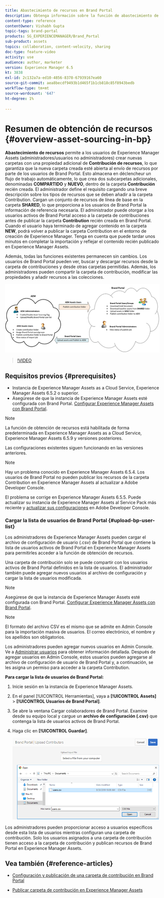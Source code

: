 ```yaml
---
title: Abastecimiento de recursos en Brand Portal
description: Obtenga información sobre la función de abastecimiento de recursos lanzada en Adobe Experience Manager Assets Brand Portal.
content-type: reference
contentOwner: Vishabh Gupta
topic-tags: brand-portal
products: SG_EXPERIENCEMANAGER/Brand_Portal
sub-product: assets
topics: collaboration, content-velocity, sharing
doc-type: feature-video
activity: use
audience: author, marketer
version: Experience Manager 6.5
kt: 3838
exl-id: 2c132a7a-ed10-4856-8378-67939167ea60
source-git-commit: aea8becdf9493b1d465f1b1cb818c85f8943bedb
workflow-type: tm+mt
source-wordcount: '647'
ht-degree: 1%

---
```


# Resumen de obtención de recursos {#overview-asset-sourcing-in-bp}

**Abastecimiento de recursos** permite a los usuarios de Experience Manager Assets (administradores/usuarios no administradores) crear nuevas carpetas con una propiedad adicional de **Contribución de recursos**, lo que garantiza que la nueva carpeta creada esté abierta al envío de recursos por parte de los usuarios de Brand Portal. Esto almacena en déclencheur un flujo de trabajo automáticamente, lo que crea dos subcarpetas adicionales, denominadas **COMPARTIDO** y **NUEVO**, dentro de la carpeta **Contribución** recién creada. El administrador define el requisito cargando una breve descripción sobre los tipos de recursos que se deben añadir a la carpeta Contribution. Cargan un conjunto de recursos de línea de base en la carpeta **SHARED**, lo que proporciona a los usuarios de Brand Portal la información de referencia necesaria. El administrador puede otorgar a los usuarios activos de Brand Portal acceso a la carpeta de contribuciones antes de publicar la carpeta **Contribution** recién creada en Brand Portal. Cuando el usuario haya terminado de agregar contenido en la carpeta **NEW**, podrá volver a publicar la carpeta Contribution en el entorno de creación de Experience Manager. Tenga en cuenta que puede tardar unos minutos en completar la importación y reflejar el contenido recién publicado en Experience Manager Assets.

Además, todas las funciones existentes permanecen sin cambios. Los usuarios de Brand Portal pueden ver, buscar y descargar recursos desde la carpeta de contribuciones y desde otras carpetas permitidas. Además, los administradores pueden compartir la carpeta de contribución, modificar las propiedades y añadir recursos a las colecciones.

![Abastecimiento de recursos Brand Portal](assets/asset-sourcing.png)

>[!VIDEO](https://video.tv.adobe.com/v/32891/?quality=12&captions=spa)

## Requisitos previos {#prerequisites}

* Instancia de Experience Manager Assets as a Cloud Service, Experience Manager Assets 6.5.2 o superior.
* Asegúrese de que la instancia de Experience Manager Assets esté configurada con Brand Portal. [Configurar Experience Manager Assets con Brand Portal](../using/configure-aem-assets-with-brand-portal.md).

<!--
* Ensure that your Brand Portal tenant is configured with one AEM Assets author instance.
-->

>[!NOTE]
>
>La función de obtención de recursos está habilitada de forma predeterminada en Experience Manager Assets as a Cloud Service, Experience Manager Assets 6.5.9 y versiones posteriores.
>
>Las configuraciones existentes siguen funcionando en las versiones anteriores.

>[!NOTE]
>
>Hay un problema conocido en Experience Manager Assets 6.5.4. Los usuarios de Brand Portal no pueden publicar los recursos de la carpeta Contribution en Experience Manager Assets al actualizar a Adobe Developer Console.
>
>El problema se corrige en Experience Manager Assets 6.5.5. Puede actualizar su instancia de Experience Manager Assets al Service Pack más reciente y [actualizar sus configuraciones](https://experienceleague.adobe.com/es/docs/experience-manager-65/content/assets/brandportal/configure-aem-assets-with-brand-portal#upgrade-integration-65) en Adobe Developer Console.

<!--

>For immediate fix on AEM 6.5.4, it is recommended to [download the hotfix](https://www.adobeaemcloud.com/content/marketplace/marketplaceProxy.html?packagePath=/content/companies/public/adobe/packages/cq650/hotfix/cq-6.5.0-hotfix-33041) and install on your author instance.
-->

<!--
## Configure Asset Sourcing {#configure-asset-sourcing}

**Asset Sourcing** is configured from within the AEM Assets author instance. The administrators can enable the Asset Sourcing feature flag configuration from the **AEM Web Console Configuration** and upload the active Brand Portal users list in **AEM Assets**.

>[!NOTE]
>
>Asset Sourcing is by default enabled on AEM Assets as a Cloud Service. The AEM administrator can directly upload the active Brand Portal users to allow them access to the Asset Sourcing feature.

>[!NOTE]
>
>Before you begin with the configuration, ensure that your AEM Assets instance is configured with Brand Portal. See, [Configure AEM Assets with Brand Portal](../using/configure-aem-assets-with-brand-portal.md). 

The following video demonstrates, how to configure Asset Sourcing on your AEM Assets author instance:

>[!VIDEO](https://video.tv.adobe.com/v/29771)
-->

<!--
### Enable Asset Sourcing {#enable-asset-sourcing}

AEM administrators can enable the Asset Sourcing feature flag from within the AEM Web Console Configuration (a.k.a Configuration Manager).

>[!NOTE]
>
>This step is not applicable for AEM Assets as a Cloud Service.


**To enable Asset Sourcing:**
1. Log in to your AEM Assets author instance and open Configuration Manager. 
Default URL: http:// localhost:4502/system/console/configMgr.
1. Search using the keyword **Asset Sourcing** to locate **[!UICONTROL Asset Sourcing Feature Flag Config]**.
1. Click **[!UICONTROL Asset Sourcing Feature Flag Config]** to open the configuration window.
1. Select the **[!UICONTROL feature.flag.active.status]** check box.
1. Click **[!UICONTROL Save]**.

![](assets/enable-asset-sourcing.png)
-->


### Cargar la lista de usuarios de Brand Portal {#upload-bp-user-list}

Los administradores de Experience Manager Assets pueden cargar el archivo de configuración de usuario (.csv) de Brand Portal que contiene la lista de usuarios activos de Brand Portal en Experience Manager Assets para permitirles acceder a la función de obtención de recursos.

Una carpeta de contribución solo se puede compartir con los usuarios activos de Brand Portal definidos en la lista de usuarios. El administrador también puede agregar nuevos usuarios al archivo de configuración y cargar la lista de usuarios modificada.

>[!NOTE]
>
>Asegúrese de que la instancia de Experience Manager Assets esté configurada con Brand Portal. [Configurar Experience Manager Assets con Brand Portal](../using/configure-aem-assets-with-brand-portal.md).

>[!NOTE]
>
>El formato del archivo CSV es el mismo que se admite en Admin Console para la importación masiva de usuarios. El correo electrónico, el nombre y los apellidos son obligatorios.

Los administradores pueden agregar nuevos usuarios en Admin Console. Ve a [Administrar usuarios](brand-portal-adding-users.md) para obtener información detallada. Después de agregar usuarios en Admin Console, estos usuarios pueden agregarse al archivo de configuración de usuario de Brand Portal y, a continuación, se les asigna un permiso para acceder a la carpeta Contribution.

**Para cargar la lista de usuarios de Brand Portal:**

1. Inicie sesión en la instancia de Experience Manager Assets.
1. En el panel [!UICONTROL Herramientas], vaya a **[!UICONTROL Assets]** > **[!UICONTROL Usuarios de Brand Portal]**.

1. Se abre la ventana Cargar colaboradores de Brand Portal.
Examine desde su equipo local y cargue un **archivo de configuración (.csv)** que contenga la lista de usuarios activos de Brand Portal.
1. Haga clic en **[!UICONTROL Guardar]**.

   ![](assets/upload-user-list2.png)

Los administradores pueden proporcionar acceso a usuarios específicos desde esta lista de usuarios mientras configuran una carpeta de contribución. Solo los usuarios asignados a una carpeta de contribución tienen acceso a la carpeta de contribución y publican recursos de Brand Portal en Experience Manager Assets.

## Vea también {#reference-articles}

* [Configuración y publicación de una carpeta de contribución en Brand Portal](brand-portal-publish-contribution-folder-to-brand-portal.md)

* [Publicar carpeta de contribución en Experience Manager Assets](brand-portal-publish-contribution-folder-to-aem-assets.md)
